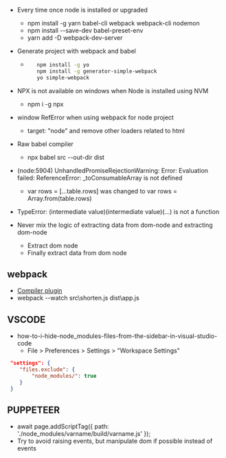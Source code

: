 * Every time once node is installed or upgraded
  * npm install -g yarn babel-cli webpack webpack-cli nodemon
  * npm install --save-dev babel-preset-env
  * yarn add -D webpack-dev-server 
  
* Generate project with webpack and babel
  * ```bash
       npm install -g yo
       npm install -g generator-simple-webpack
       yo simple-webpack
    ```    
* NPX is not available on windows when Node is installed using NVM
  * npm i -g npx

* window RefError when using webpack for node project
  * target: "node" and remove other loaders related to html
  
* Raw babel compiler
  * npx babel src --out-dir dist

* (node:5904) UnhandledPromiseRejectionWarning: Error: Evaluation failed: ReferenceError: _toConsumableArray is not defined
  *   var rows = [...table.rows] was changed to var rows = Array.from(table.rows)

* TypeError: (intermediate value)(intermediate value)(...) is not a function

* Never mix the logic of extracting data from dom-node and extracting dom-node
  * Extract dom node
  * Finally extract data from dom node
    

## webpack
  * [Compiler plugin](https://github.com/webpack/docs/wiki/plugins)
  * webpack --watch src\shorten.js dist\app.js

## VSCODE
* how-to-i-hide-node_modules-files-from-the-sidebar-in-visual-studio-code
  * File > Preferences > Settings > "Workspace Settings"
```json
 "settings": {
	"files.exclude": {
		"node_modules/": true
	}	
 }
```

## PUPPETEER
* await page.addScriptTag({ path: './node_modules/varname/build/varname.js' });
* Try to avoid raising events, but manipulate dom if possible instead of events 